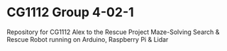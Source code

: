 # CG1112 Group 4-02-1
Repository for CG1112 Alex to the Rescue Project
Maze-Solving Search & Rescue Robot running on Arduino, Raspberry Pi & Lidar
